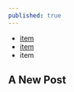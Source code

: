 ```yaml
---
published: true
---
```






- [item](http://praekelt.github.io/handbook/2015/06/07/Handbook.html)
- [item](http://praekelt.github.io/handbook/2015/06/23/test.html "saeed")
- item



## A New Post
